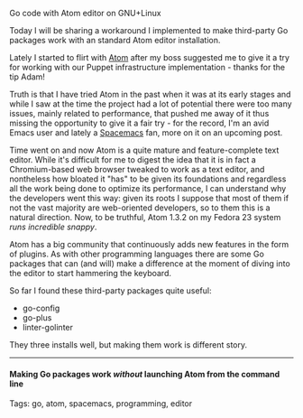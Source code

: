 Go code with Atom editor on GNU+Linux

Today I will be sharing a workaround I implemented to make third-party Go packages work with an standard Atom editor installation.

Lately I started to flirt with [Atom](https://atom.io "A hackable text editor for the 21st Century") after my boss suggested me to give it a try for working with our Puppet infrastructure implementation - thanks for the tip Adam!

Truth is that I have tried Atom in the past when it was at its early stages and while I saw at the time the project had a lot of potential there were too many issues, mainly related to performance, that pushed me away of it thus missing the opportunity to give it a fair try - for the record, I'm an avid Emacs user and lately a [Spacemacs](http://spacemacs.org "A community-driven Emacs distribution - The best editor is neither Emacs nor Vim, it's Emacs *and* Vim!") fan, more on it on an upcoming post. 

Time went on and now Atom is a quite mature and feature-complete text editor. While it's difficult for me to digest the idea that it is in fact a Chromium-based web browser tweaked to work as a text editor, and nontheless how bloated it "has" to be given its foundations and regardless all the work being done to optimize its performance, I can understand why the developers went this way: given its roots I suppose that most of them if not the vast majority are web-oriented developers, so to them this is a natural direction. Now, to be truthful, Atom 1.3.2 on my Fedora 23 system *runs incredible snappy*.

Atom has a big community that continuously adds new features in the form of plugins. As with other programming languages there are some Go packages that can (and will) make a difference at the moment of diving into the editor to start hammering the keyboard. 

So far I found these third-party packages quite useful:

* go-config
* go-plus
* linter-golinter

They three installs well, but making them work is different story.

---
####  Making Go packages work *without* launching Atom from the command line


Tags: go, atom, spacemacs, programming, editor
